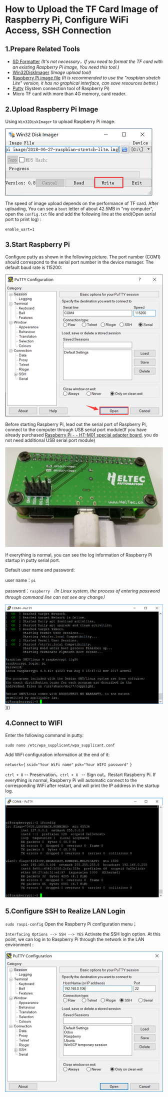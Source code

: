 # How to Upload the TF Card Image of Raspberry Pi, Configure WiFi Access, SSH Connection

## 1.Prepare Related Tools
- [SD Formatter](http://119.23.153.38/download/SD_Formatter.zip) *(It's not necessary，If you need to format the TF card with an existing Raspberry Pi image, You need this tool.)*
- [Win32DiskImager](http://119.23.153.38/download/Win32DiskImager.zip) *(Image upload tool)*
- [Raspberry Pi image file](https://www.raspberrypi.org/downloads/raspbian) *(It is recommended to use the "raspbian stretch Lite" version, it has no graphical interface, can save resources better.)*
- [Putty](https://www.chiark.greenend.org.uk/~sgtatham/putty/latest.html) (System connection tool of Raspberry Pi)
- Micro TF card with more than 4G memory, card reader.



## 2.Upload Raspberry Pi Image

Using `Win32DiskImager` to upload Raspberry Pi image.

![](img/how_to_config_raspberry_pi/01.png)

The speed of image upload depends on the performance of TF card. After uploading, You can see a `boot` letter of about 42.5MB in "my computer", open the `config.txt` file and add the following line at the end(Open serial port to print log) :

`enable_uart=1`

## 3.Start Raspberry Pi

Configure putty as shown in the following picture. The port number (COM1) should correspond to the serial port number in the device manager. The default baud rate is 115200:

[![](img/how_to_config_raspberry_pi/02.png)]()

Before starting Raspberry Pi, lead out the serial port of Raspberry Pi, connect to the computer through USB serial port module(If you have already purchased [Raspberry Pi - - HT-M01 special adapter board](https://heltec.org/product/m01-converter), you do not need additional USB serial port module)

![](img/how_to_config_raspberry_pi/03.png)

If everything is normal, you can see the log information of Raspberry Pi startup in putty serial port.

Default user name and password:

user name：`pi`

password：`raspberry` *（In Linux system, the process of entering password through command line can not see any change）*

![](img/how_to_config_raspberry_pi/04.png)]()



## 4.Connect to WIFI

Enter the following command in putty:

`sudo nano /etc/wpa_supplicant/wpa_supplicant.conf`

Add WiFi configuration information at the end of it:

`network={`
  `ssid="Your WiFi name"`
  `psk="Your WIFI password"`
`}`

`ctrl + O` -- Preservation，`ctrl + X ` -- Sign out。Restart Raspberry Pi. If everything is normal, Raspberry Pi will automatic connect to the corresponding WiFi after restart, and will print the IP address in the startup log.

![](img/how_to_config_raspberry_pi/05.png)



## 5.Configure SSH to Realize LAN Login

`sudo raspi-config` Open the Raspberry Pi configuration menu；

`Interfacing Options --> SSH --> YES` Activate the SSH login option. At this point, we can log in to Raspberry Pi through the network in the LAN environment :

![](img/how_to_config_raspberry_pi/06.png)




